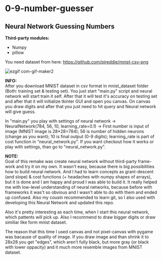 # 0-9-number-guesser

**Neural Network Guessing Numbers**
----------------------------
**Third-party modules:**
- Numpy
- pillow

You need dataset from here: https://github.com/pjreddie/mnist-csv-png


![ezgif com-gif-maker2](https://user-images.githubusercontent.com/57571014/87329620-85fc5080-c537-11ea-9118-cef122809059.gif)

**INFO:**\
After you download MNIST dataset in csv format in mnist_dataset folder (Both: training set & testing set). 
You just start "main.py" script and neural network will start train it self. 
After that it will test it's accuracy on testing set and after that it will initialize tkinter GUI and open you canvas.
On canvas you draw digits and after that you just need to hit query and Neural network will give guess.

In "main.py" you play with settings of neural network -> NeuralNetwork(784, 56, 10, learning_rate=0.1) -> 
First number is input of image (MNIST image is 28*28=784); 56 is number of hidden neurons (change as you want); 10 is final output (0-9 digits); learning_rate is part of cost function
in "neural_network.py". If you want checkout how it works or play with settings, than go to "neural_network.py".


**NOTE:**\
Goal of this remake was create neural network without third-party frame-work and try it on my own. It wasn't easy, because there is big possibilities how to build neural network. 
And I had to learn concepts as grant-descent (and slope) & cost functions (+ headaches with numpy shapes of arrays), but it is done and I am happy and proud I was able to build it. It really helped me with low-level understanding of neural networks, because before with frameworks it was't so obvious and I wasn't able to do with them and ended up confused.
Also my cousin recommended to learn git, so I also used with developing this Neural Network and updated this repo.

Also it's pretty interesting as each time, when I start this neural network, which pattents will pick up. Also I recommend to draw bigger digits or draw similiar like form mnist dataset. 

The reason that this time I used canvas and not pixel-canvas with pygame was bacause of quality of image. If you draw image and than shrink it to 28x28 you get "edges", which aren't fully black, but more gray (or black with lower oppacity) and it much more resemble images from MNIST dataset.
